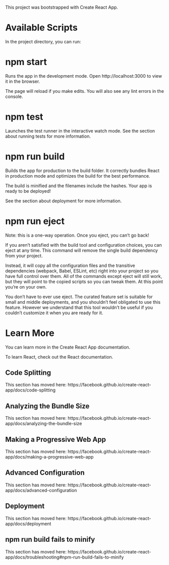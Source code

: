 This project was bootstrapped with Create React App.
<h1>Available Scripts
</h1>
  In the project directory, you can run:

<h1>npm start</h1>
Runs the app in the development mode.
Open http://localhost:3000 to view it in the browser.

The page will reload if you make edits.
You will also see any lint errors in the console.

<h1>npm test</h1>
Launches the test runner in the interactive watch mode.
See the section about running tests for more information.

<h1>npm run build</h1>
Builds the app for production to the build folder.
It correctly bundles React in production mode and optimizes the build for the best performance.

The build is minified and the filenames include the hashes.
Your app is ready to be deployed!

See the section about deployment for more information.

<h1>npm run eject</h1>
Note: this is a one-way operation. Once you eject, you can’t go back!

If you aren’t satisfied with the build tool and configuration choices, you can eject at any time. This command will remove the single build dependency from your project.

Instead, it will copy all the configuration files and the transitive dependencies (webpack, Babel, ESLint, etc) right into your project so you have full control over them. All of the commands except eject will still work, but they will point to the copied scripts so you can tweak them. At this point you’re on your own.

You don’t have to ever use eject. The curated feature set is suitable for small and middle deployments, and you shouldn’t feel obligated to use this feature. However we understand that this tool wouldn’t be useful if you couldn’t customize it when you are ready for it.

<h1>Learn More</h1>
You can learn more in the Create React App documentation.

To learn React, check out the React documentation.

<h2>Code Splitting</h2>
This section has moved here: https://facebook.github.io/create-react-app/docs/code-splitting

<h2>Analyzing the Bundle Size</h2>
This section has moved here: https://facebook.github.io/create-react-app/docs/analyzing-the-bundle-size

<h2>Making a Progressive Web App</h2>
This section has moved here: https://facebook.github.io/create-react-app/docs/making-a-progressive-web-app

<h2>Advanced Configuration</h2>
This section has moved here: https://facebook.github.io/create-react-app/docs/advanced-configuration

<h2>Deployment</h2>
This section has moved here: https://facebook.github.io/create-react-app/docs/deployment

<h2>npm run build fails to minify</h2>
This section has moved here: https://facebook.github.io/create-react-app/docs/troubleshooting#npm-run-build-fails-to-minify
